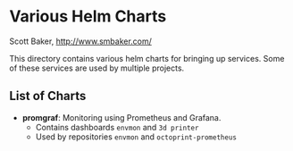 # Various Helm Charts #

Scott Baker, http://www.smbaker.com/

This directory contains various helm charts for bringing up services. Some of these services are used by multiple projects.

## List of Charts ##

* **promgraf**: Monitoring using Prometheus and Grafana.
  * Contains dashboards `envmon` and `3d printer`
  * Used by repositories `envmon` and `octoprint-prometheus`
   

